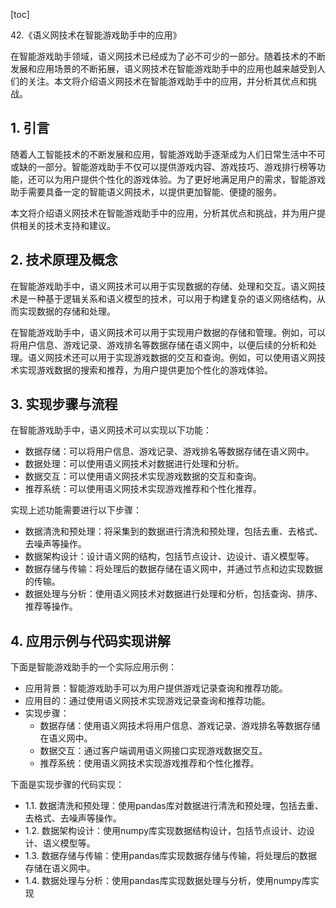 
[toc]                    
                
                
42.《语义网技术在智能游戏助手中的应用》

在智能游戏助手领域，语义网技术已经成为了必不可少的一部分。随着技术的不断发展和应用场景的不断拓展，语义网技术在智能游戏助手中的应用也越来越受到人们的关注。本文将介绍语义网技术在智能游戏助手中的应用，并分析其优点和挑战。

## 1. 引言

随着人工智能技术的不断发展和应用，智能游戏助手逐渐成为人们日常生活中不可或缺的一部分。智能游戏助手不仅可以提供游戏内容、游戏技巧、游戏排行榜等功能，还可以为用户提供个性化的游戏体验。为了更好地满足用户的需求，智能游戏助手需要具备一定的智能语义网技术，以提供更加智能、便捷的服务。

本文将介绍语义网技术在智能游戏助手中的应用，分析其优点和挑战，并为用户提供相关的技术支持和建议。

## 2. 技术原理及概念

在智能游戏助手中，语义网技术可以用于实现数据的存储、处理和交互。语义网技术是一种基于逻辑关系和语义模型的技术，可以用于构建复杂的语义网络结构，从而实现数据的存储和处理。

在智能游戏助手中，语义网技术可以用于实现用户数据的存储和管理。例如，可以将用户信息、游戏记录、游戏排名等数据存储在语义网中，以便后续的分析和处理。语义网技术还可以用于实现游戏数据的交互和查询。例如，可以使用语义网技术实现游戏数据的搜索和推荐，为用户提供更加个性化的游戏体验。

## 3. 实现步骤与流程

在智能游戏助手中，语义网技术可以实现以下功能：

- 数据存储：可以将用户信息、游戏记录、游戏排名等数据存储在语义网中。
- 数据处理：可以使用语义网技术对数据进行处理和分析。
- 数据交互：可以使用语义网技术实现游戏数据的交互和查询。
- 推荐系统：可以使用语义网技术实现游戏推荐和个性化推荐。

实现上述功能需要进行以下步骤：

- 数据清洗和预处理：将采集到的数据进行清洗和预处理，包括去重、去格式、去噪声等操作。
- 数据架构设计：设计语义网的结构，包括节点设计、边设计、语义模型等。
- 数据存储与传输：将处理后的数据存储在语义网中，并通过节点和边实现数据的传输。
- 数据处理与分析：使用语义网技术对数据进行处理和分析，包括查询、排序、推荐等操作。

## 4. 应用示例与代码实现讲解

下面是智能游戏助手的一个实际应用示例：

- 应用背景：智能游戏助手可以为用户提供游戏记录查询和推荐功能。
- 应用目的：通过使用语义网技术实现游戏记录查询和推荐功能。
- 实现步骤：
    - 数据存储：使用语义网技术将用户信息、游戏记录、游戏排名等数据存储在语义网中。
    - 数据交互：通过客户端调用语义网接口实现游戏数据交互。
    - 推荐系统：使用语义网技术实现游戏推荐和个性化推荐。
    
下面是实现步骤的代码实现：

- 1.1. 数据清洗和预处理：使用pandas库对数据进行清洗和预处理，包括去重、去格式、去噪声等操作。
- 1.2. 数据架构设计：使用numpy库实现数据结构设计，包括节点设计、边设计、语义模型等。
- 1.3. 数据存储与传输：使用pandas库实现数据存储与传输，将处理后的数据存储在语义网中。
- 1.4. 数据处理与分析：使用pandas库实现数据处理与分析，使用numpy库实现

